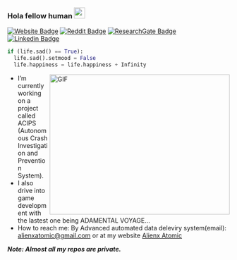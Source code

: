 ### Hola fellow human  <img src="https://media.giphy.com/media/hvRJCLFzcasrR4ia7z/giphy.gif" width="25">


[![Website Badge](https://img.shields.io/badge/Website-3b5998?style=for-the-badge&logo=google-chrome&logoColor=white)](https://alienx-atomic.xyz/)
[![Reddit Badge](https://img.shields.io/badge/Reddit-FF4500?style=for-the-badge&logo=reddit&logoColor=white)](https://www.reddit.com/user/The_Aroson)
[![ResearchGate Badge](https://img.shields.io/badge/ResearchGate-2ed9b9?style=for-the-badge&logo=researchgate&logoColor=white)](https://www.researchgate.net/profile/Alex-Gijo)
[![Linkedin Badge](https://img.shields.io/badge/-LinkedIn-0e76a8?style=for-the-badge&logo=Linkedin&logoColor=white)](https://www.linkedin.com/in/alex-gijo)

```python
if (life.sad() == True):
  life.sad().setmood = False
  life.happiness = life.happiness + Infinity
```




<img align="right" alt="GIF" src="https://i.pinimg.com/originals/e4/26/70/e426702edf874b181aced1e2fa5c6cde.gif" width="408" height="318"/>

- I’m currently working on a project called ACIPS (Autonomous Crash Investigation and Prevention System).
- I also drive into game development with the lastest one being ADAMENTAL VOYAGE...
- How to reach me: By Advanced automated data deleviry system(email): alienxatomic@gmail.com or at my website [Alienx Atomic](https://alienx-atomic.xyz/)

***Note: Almost all my repos are private.***



<!--**Aroson1/Aroson1** is a ✨ _special_ ✨ repository because its `README.md` (this file) appears on your GitHub profile.-->
